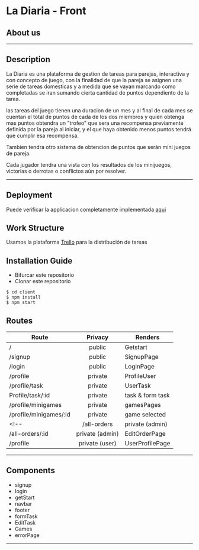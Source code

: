 # La Diaria - Front
## About us
------------
## Description 
La Diaria es una plataforma de gestion de tareas para parejas, interactiva y con concepto de juego, con la finalidad de que la pareja se asignen  una serie de tareas domesticas
y a medida que se vayan marcando como completadas se
iran sumando cierta cantidad de puntos dependiento de 
la tarea.

las tareas del juego tienen una duracion de un mes y
al final de cada mes se cuentan el total de puntos de
cada de  los dos miembros y quien obtenga mas puntos obtendra
un "trofeo" que sera una recompensa previamente definida por la pareja al iniciar, y el que haya obtenido menos puntos tendrá que  cumplir esa recompensa.

Tambien tendra otro sistema de obtencion de puntos que serán 
mini juegos de pareja.

Cada jugador tendra una vista con los resultados de los minijuegos, victorias o derrotas o conflictos aún por resolver.

--------------
## Deployment 

Puede verificar la applicacion completamente implementada  [aqui]()

## Work Structure
Usamos la plataforma [Trello](https://trello.com/b/hpGY6UqD/ladiaria) para la distribución de tareas

## Installation Guide
- Bifurcar este repositorio
- Clonar este repositorio
````
$ cd client 
$ npm install
$ npm start 
````
## Routes
| Route                | Privacy         | Renders                  |
| -------------------- | :-------------: | ------------------------ |
| /                    | public          | Getstart                 |
| /signup              | public          | SignupPage               |
| /login               | public          | LoginPage                |
| /profile               | private         | ProfileUser              |
| /profile/task          | private    |UserTask
| Profile/task/:id    | private          | task & form task    |
| /profile/minigames | private         | gamesPages |
| /profile/minigames/:id | private         | game selected |
<!-- | /all-orders          | private (admin) | AllOrdersPage            |
| /all-orders/:id      | private (admin) | EditOrderPage            |
| /profile             | private (user)  | UserProfilePage          | -->
-------------------------------------------------------------
## Components 
- signup
- login
- getStart
- navbar
- footer
- formTask
- EditTask
- Games
- errorPage
-------------------------------
